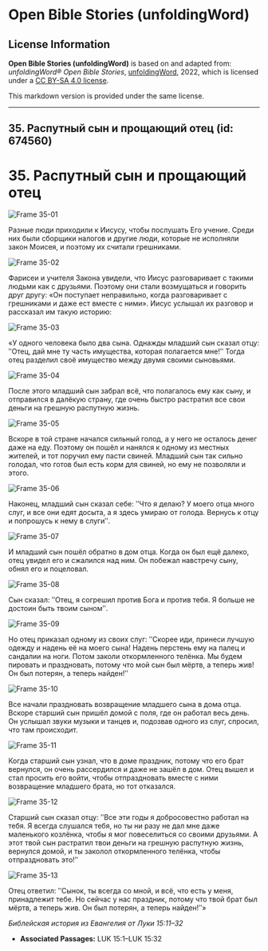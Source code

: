 # Open Bible Stories (unfoldingWord)

## License Information

**Open Bible Stories (unfoldingWord)** is based on and adapted from: _unfoldingWord® Open Bible Stories_, [unfoldingWord](https://unfoldingword.org/utw), 2022, which is licensed under a [CC BY-SA 4.0 license](https://creativecommons.org/licenses/by-sa/4.0/legalcode.en).

This markdown version is provided under the same license.



--------------------------------

## 35. Распутный сын и прощающий отец (id: 674560)

35\. Распутный сын и прощающий отец
===================================

![Frame 35-01](https://cdn.door43.org/obs/jpg/360px/obs-en-35-01.jpg)

Разные люди приходили к Иисусу, чтобы послушать Его учение. Среди них были сборщики налогов и другие люди, которые не исполняли закон Моисея, и поэтому их считали грешниками.

![Frame 35-02](https://cdn.door43.org/obs/jpg/360px/obs-en-35-02.jpg)

Фарисеи и учителя Закона увидели, что Иисус разговаривает с такими людьми как с друзьями. Поэтому они стали возмущаться и говорить друг другу: «Он поступает неправильно, когда разговаривает с грешниками и даже ест вместе с ними». Иисус услышал их разговор и рассказал им такую историю:

![Frame 35-03](https://cdn.door43.org/obs/jpg/360px/obs-en-35-03.jpg)

«У одного человека было два сына. Однажды младший сын сказал отцу: ʺОтец, дай мне ту часть имущества, которая полагается мне!ʺ Тогда отец разделил своё имущество между двумя своими сыновьями.

![Frame 35-04](https://cdn.door43.org/obs/jpg/360px/obs-en-35-04.jpg)

После этого младший сын забрал всё, что полагалось ему как сыну, и отправился в далёкую страну, где очень быстро растратил все свои деньги на грешную распутную жизнь.

![Frame 35-05](https://cdn.door43.org/obs/jpg/360px/obs-en-35-05.jpg)

Вскоре в той стране начался сильный голод, а у него не осталось денег даже на еду. Поэтому он пошёл и нанялся к одному из местных жителей, и тот поручил ему пасти свиней. Младший сын так сильно голодал, что готов был есть корм для свиней, но ему не позволяли и этого.

![Frame 35-06](https://cdn.door43.org/obs/jpg/360px/obs-en-35-06.jpg)

Наконец, младший сын сказал себе: ʺЧто я делаю? У моего отца много слуг, и все они едят досыта, а я здесь умираю от голода. Вернусь к отцу и попрошусь к нему в слугиʺ.

![Frame 35-07](https://cdn.door43.org/obs/jpg/360px/obs-en-35-07.jpg)

И младший сын пошёл обратно в дом отца. Когда он был ещё далеко, отец увидел его и сжалился над ним. Он побежал навстречу сыну, обнял его и поцеловал.

![Frame 35-08](https://cdn.door43.org/obs/jpg/360px/obs-en-35-08.jpg)

Сын сказал: ʺОтец, я согрешил против Бога и против тебя. Я больше не достоин быть твоим сыномʺ.

![Frame 35-09](https://cdn.door43.org/obs/jpg/360px/obs-en-35-09.jpg)

Но отец приказал одному из своих слуг: ʺСкорее иди, принеси лучшую одежду и надень её на моего сына! Надень перстень ему на палец и сандалии на ноги. Потом заколи откормленного телёнка. Мы будем пировать и праздновать, потому что мой сын был мёртв, а теперь жив! Он был потерян, а теперь найден!ʺ

![Frame 35-10](https://cdn.door43.org/obs/jpg/360px/obs-en-35-10.jpg)

Все начали праздновать возвращение младшего сына в дома отца. Вскоре старший сын пришёл домой с поля, где он работал весь день. Он услышал звуки музыки и танцев и, подозвав одного из слуг, спросил, что там происходит.

![Frame 35-11](https://cdn.door43.org/obs/jpg/360px/obs-en-35-11.jpg)

Когда старший сын узнал, что в доме праздник, потому что его брат вернулся, он очень рассердился и даже не зашёл в дом. Отец вышел и стал просить его войти, чтобы отпраздновать вместе с ними возвращение младшего брата, но тот отказался.

![Frame 35-12](https://cdn.door43.org/obs/jpg/360px/obs-en-35-12.jpg)

Старший сын сказал отцу: ʺВсе эти годы я добросовестно работал на тебя. Я всегда слушался тебя, но ты ни разу не дал мне даже маленького козлёнка, чтобы я мог повеселиться со своими друзьями. А этот твой сын растратил твои деньги на грешную распутную жизнь, вернулся домой, и ты заколол откормленного телёнка, чтобы отпраздновать это!ʺ

![Frame 35-13](https://cdn.door43.org/obs/jpg/360px/obs-en-35-13.jpg)

Отец ответил: ʺСынок, ты всегда со мной, и всё, что есть у меня, принадлежит тебе. Но сейчас у нас праздник, потому что твой брат был мёртв, а теперь жив. Он был потерян, а теперь найден!ʺ»

*Библейская история из Евангелия от Луки 15:11–32*

* **Associated Passages:** LUK 15:1–LUK 15:32

